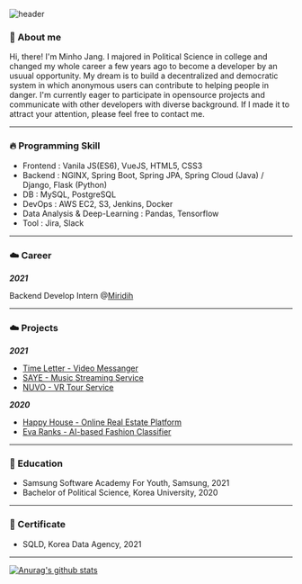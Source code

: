 ![header](https://capsule-render.vercel.app/api?type=shark&color=auto&height=300&section=header&text=MINHO%20JANG&fontSize=90)

### 👋 About me
Hi, there! I'm Minho Jang. I majored in Political Science in college and changed my whole career a few years ago to become a developer by an usuual opportunity. My dream is to build a decentralized and democratic system in which anonymous users can contribute to helping people in danger. I'm currently eager to participate in opensource projects and communicate with other developers with diverse background. If I made it to attract your attention, please feel free to contact me. 

---
### 🔥 Programming Skill
* Frontend : Vanila JS(ES6), VueJS,  HTML5, CSS3
* Backend : NGINX, Spring Boot, Spring JPA, Spring Cloud (Java) / Django, Flask (Python)
* DB : MySQL, PostgreSQL
* DevOps : AWS EC2, S3, Jenkins, Docker
* Data Analysis & Deep-Learning : Pandas, Tensorflow
* Tool : Jira, Slack

---
### ☁️ Career
  ***2021***
  
  Backend Develop Intern @[Miridih](https://www.miricanvas.com/)


---
### ☁️ Projects
  ***2021***
  * [Time Letter - Video Messanger](https://github.com/wkdalsgh192/video-messenger-timeletter)
  * [SAYE - Music Streaming Service](https://github.com/wkdalsgh192/Web-Music-Recommendation)
  * [NUVO - VR Tour Service](https://github.com/wkdalsgh192/Webapp-VR-Museum)
  
  ***2020***
  * [Happy House - Online Real Estate Platform](https://github.com/wkdalsgh192/Vue-Spring-Webapp-RealEstate)
  * [Eva Ranks - AI-based Fashion Classifier](https://github.com/wkdalsgh192/Evaranks)

---
### 🏫 Education
  * Samsung Software Academy For Youth, Samsung, 2021
  * Bachelor of Political Science, Korea University, 2020

---
### 🌟 Certificate
  * SQLD, Korea Data Agency, 2021

---

[![Anurag's github stats](https://github-readme-stats.vercel.app/api?username=wkdalsgh192&count_private=true&show_icons=true&theme=radical)](https://github.com/wkdalsgh192/github-readme-stats)

